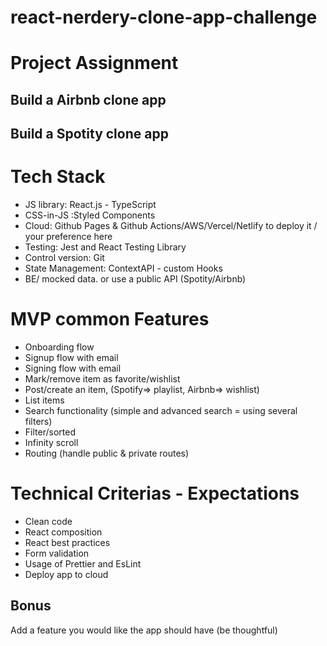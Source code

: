 # react-nerdery-clone-app-challenge

# Project Assignment

 ## Build a Airbnb clone app
 ## Build a Spotity clone app

# Tech Stack

- JS library: React.js - TypeScript
- CSS-in-JS :Styled Components 
- Cloud: Github Pages & Github Actions/AWS/Vercel/Netlify to deploy it / your preference here
- Testing: Jest and React Testing Library
- Control version: Git
- State Management: ContextAPI - custom Hooks
- BE/ mocked data. or use a public API (Spotity/Airbnb)

# MVP common Features

- Onboarding flow
- Signup flow with email 
- Signing flow with email
- Mark/remove item as favorite/wishlist
- Post/create an item, (Spotify=> playlist, Airbnb=> wishlist)
- List items
- Search functionality (simple and advanced search = using several filters)
- Filter/sorted
- Infinity scroll
- Routing (handle public & private routes) 

# Technical Criterias - Expectations
- Clean code
- React composition
- React best practices
- Form validation
- Usage of Prettier and EsLint
- Deploy app to cloud
 
 
## Bonus
Add a feature you would like the app should have (be thoughtful) 


 
